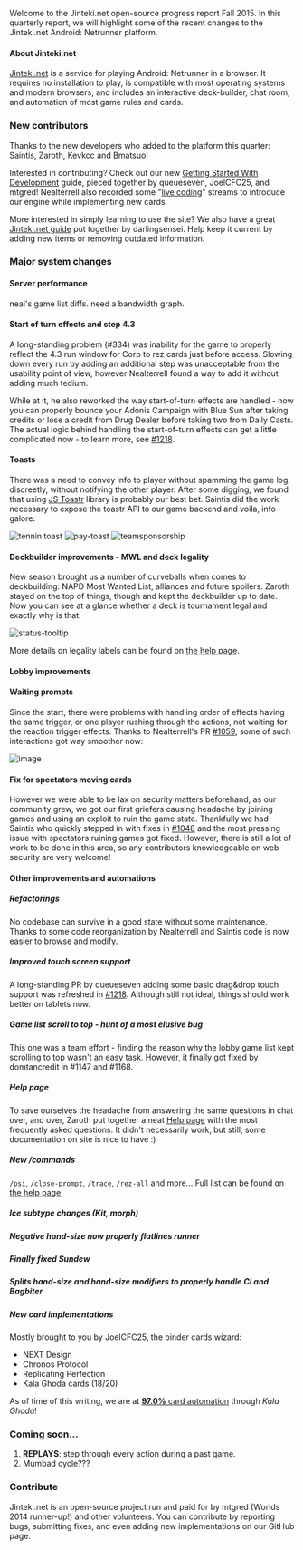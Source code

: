 Welcome to the Jinteki.net open-source progress report Fall 2015. In this quarterly report, we will highlight some of the recent changes to the Jinteki.net Android: Netrunner platform.

#### About Jinteki.net

[Jinteki.net](http://www.jinteki.net) is a service for playing Android: Netrunner in a browser. It requires no installation to play, is compatible with most operating systems and modern browsers, and includes an interactive deck-builder, chat room, and automation of most game rules and cards.

### New contributors

Thanks to the new developers who added to the platform this quarter: Saintis, Zaroth, Kevkcc and Bmatsuo!

Interested in contributing? Check out our new [Getting Started With Development](https://github.com/mtgred/netrunner/wiki/Getting-Started-with-Development) guide, pieced together by queueseven, JoelCFC25, and mtgred! Nealterrell also recorded some "[live coding](https://www.livecoding.tv/video/jintekinet-intro-tenma-line-12/)" streams to introduce our engine while implementing new cards.

More interested in simply learning to use the site? We also have a great [Jinteki.net guide](https://github.com/mtgred/netrunner/wiki/Jinteki.net-Guide) put together by darlingsensei. Help keep it current by adding new items or removing outdated information.

### Major system changes

#### Server performance

neal's game list diffs. need a bandwidth graph.

#### Start of turn effects and step 4.3

A long-standing problem (#334) was inability for the game to properly reflect the 4.3 run window for Corp to rez cards just before access. Slowing down every run by adding an additional step was unacceptable from the usability point of view, however Nealterrell found a way to add it without adding much tedium.

While at it, he also reworked the way start-of-turn effects are handled - now you can properly bounce your Adonis Campaign with Blue Sun after taking credits or lose a credit from Drug Dealer before taking two from Daily Casts. The actual logic behind handling the start-of-turn effects can get a little complicated now - to learn more, see [#1218](https://github.com/mtgred/netrunner/pull/1218).

#### Toasts

There was a need to convey info to player without spamming the game log, discreetly, without notifying the other player. After some digging, we found that using [JS Toastr](https://github.com/CodeSeven/toastr) library is probably our best bet. Saintis did the work necessary to expose the toastr API to our game backend and voila, info galore:

![tennin toast](https://cloud.githubusercontent.com/assets/13198563/12204765/85b373de-b636-11e5-8b46-2b4bcf98a57a.png)
![pay-toast](https://cloud.githubusercontent.com/assets/13198563/12204678/eec72bf0-b635-11e5-81bb-4da12ab227d0.png)
![teamsponsorship](https://cloud.githubusercontent.com/assets/13198563/12204871/4b4ba03a-b637-11e5-8932-e288dafc9dc8.png)

#### Deckbuilder improvements - MWL and deck legality

New season brought us a number of curveballs when comes to deckbuilding: NAPD Most Wanted List, alliances and future spoilers. Zaroth stayed on the top of things, though and kept the deckbuilder up to date. Now you can see at a glance whether a deck is tournament legal and exactly why is that:

![status-tooltip](https://cloud.githubusercontent.com/assets/840021/13109413/511d56dc-d579-11e5-9762-2259eada4bee.png)

More details on legality labels can be found on [the help page](http://www.jinteki.net/help#napdmwl).

#### Lobby improvements

#### Waiting prompts

Since the start, there were problems with handling order of effects having the same trigger, or one player rushing through the actions, not waiting for the reaction trigger effects. Thanks to Nealterrell's PR [#1059](https://github.com/mtgred/netrunner/pull/1059), some of such interactions got way smoother now:

![image](https://cloud.githubusercontent.com/assets/10083341/12056074/ce762310-aee7-11e5-8fb4-78d3f83e3d24.png)

#### Fix for spectators moving cards

However we were able to be lax on security matters beforehand, as our community grew, we got our first griefers causing headache by joining games and using an exploit to ruin the game state. Thankfully we had Saintis who quickly stepped in with fixes in [#1048](https://github.com/mtgred/netrunner/pull/1048) and the most pressing issue with spectators ruining games got fixed. However, there is still a lot of work to be done in this area, so any contributors knowledgeable on web security are very welcome!

#### Other improvements and automations

##### Refactorings

No codebase can survive in a good state without some maintenance. Thanks to some code reorganization by Nealterrell and Saintis code is now easier to browse and modify.

##### Improved touch screen support

A long-standing PR by queueseven adding some basic drag&drop touch support was refreshed in [#1218](https://github.com/mtgred/netrunner/pull/1218). Although still not ideal, things should work better on tablets now.

##### Game list scroll to top - hunt of a most elusive bug

This one was a team effort - finding the reason why the lobby game list kept scrolling to top wasn't an easy task. However, it finally got fixed by domtancredit in #1147 and #1168.

##### Help page

To save ourselves the headache from answering the same questions in chat over, and over, Zaroth put together a neat [Help page](http://www.jinteki.net/help) with the most frequently asked questions. It didn't necessarily work, but still, some documentation on site is nice to have :)

##### New /commands

`/psi`, `/close-prompt`, `/trace`, `/rez-all` and more... Full list can be found on [the help page](http://www.jinteki.net/help#commands).

##### Ice subtype changes (Kit, morph)

##### Negative hand-size now properly flatlines runner

##### Finally fixed Sundew

##### Splits hand-size and hand-size modifiers to properly handle CI and Bagbiter

##### New card implementations

Mostly brought to you by JoelCFC25, the binder cards wizard:

* NEXT Design
* Chronos Protocol
* Replicating Perfection
* Kala Ghoda cards (18/20)

As of time of this writing, we are at [__97.0%__ card automation](https://docs.google.com/spreadsheets/d/1ICv19cNjSaW9C-DoEEGH3iFt09PBTob4CAutGex0gnE/pubhtml) through _Kala Ghoda_!

### Coming soon...

1. __REPLAYS__: step through every action during a past game.
2. Mumbad cycle???

### Contribute

Jinteki.net is an open-source project run and paid for by mtgred (Worlds 2014 runner-up!) and other volunteers. You can contribute by reporting bugs, submitting fixes, and even adding new implementations on our GitHub page.